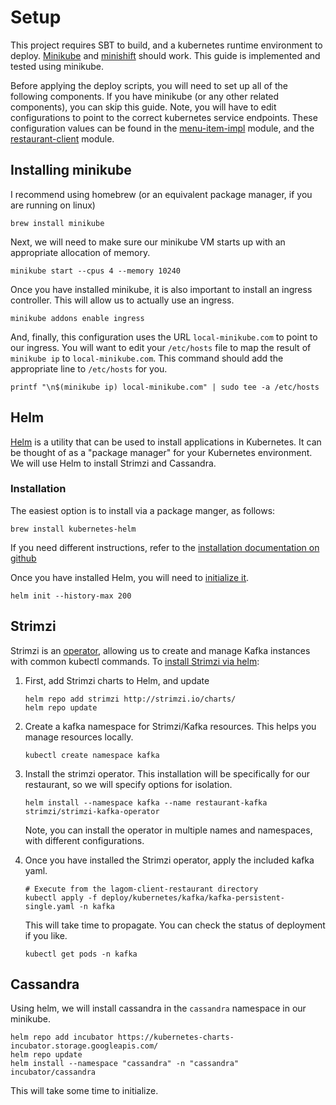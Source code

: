 # Setup
This project requires SBT to build, and a kubernetes runtime environment to deploy.  [Minikube](https://kubernetes.io/docs/setup/learning-environment/minikube/) and [minishift](https://www.okd.io/minishift/) should work.  This guide is implemented and tested using minikube.

Before applying the deploy scripts, you will need to set up all of the following components.  If you have minikube (or any other related components), you can skip this guide.  Note, you will have to edit configurations to point to the correct kubernetes service endpoints.  These configuration values can be found in the [menu-item-impl](menu-item-impl/deploy/kubernetes/menu-item-config.yaml) module, and the [restaurant-client](restaurant-client/deploy/kubernetes/restaurant-client-config.yaml) module.

## Installing minikube

I recommend using homebrew (or an equivalent package manager, if you are running on linux)

```shell script
brew install minikube
```

Next, we will need to make sure our minikube VM starts up with an appropriate allocation of memory.
```shell script
minikube start --cpus 4 --memory 10240
```

Once you have installed minikube, it is also important to install an ingress controller.  This will allow us to actually use an ingress.

```shell script
minikube addons enable ingress
```

And, finally, this configuration uses the URL `local-minikube.com` to point to our ingress.  You will want to edit your `/etc/hosts` file to map the result of `minikube ip` to `local-minikube.com`.  This command should add the appropriate line to `/etc/hosts` for you.
```shell script
printf "\n$(minikube ip) local-minikube.com" | sudo tee -a /etc/hosts
```
## Helm
[Helm](https://helm.sh/) is a utility that can be used to install applications in Kubernetes.  It can be thought of as a "package manager" for your Kubernetes environment.  We will use Helm to install Strimzi and Cassandra.

### Installation
The easiest option is to install via a package manger, as follows:

```shell script
brew install kubernetes-helm
```

If you need different instructions, refer to the [installation documentation on github](https://github.com/helm/helm#install)

Once you have installed Helm, you will need to [initialize it](https://helm.sh/docs/using_helm/#initialize-helm-and-install-tiller).
```shell script
helm init --history-max 200
```
## Strimzi
Strimzi is an [operator](https://kubernetes.io/docs/concepts/extend-kubernetes/operator/), allowing us to create and manage Kafka instances with common kubectl commands.  To [install Strimzi via helm](https://strimzi.io/docs/latest/#deploying-cluster-operator-helm-chart-str):

1. First, add Strimzi charts to Helm, and update
    ```shell script
    helm repo add strimzi http://strimzi.io/charts/
    helm repo update
    ```

2. Create a kafka namespace for Strimzi/Kafka resources.  This helps you manage resources locally.
    ```shell script
    kubectl create namespace kafka
    ```
3. Install the strimzi operator.  This installation will be specifically for our restaurant, so we will specify options for isolation.
    ```shell script
    helm install --namespace kafka --name restaurant-kafka strimzi/strimzi-kafka-operator
    ```
    Note, you can install the operator in multiple names and namespaces, with different configurations.

4. Once you have installed the Strimzi operator, apply the included kafka yaml.
    ```shell script
    # Execute from the lagom-client-restaurant directory
    kubectl apply -f deploy/kubernetes/kafka/kafka-persistent-single.yaml -n kafka
    ```
    This will take time to propagate.  You can check the status of deployment if you like.
    ```shell script
    kubectl get pods -n kafka
    ```
    
## Cassandra
Using helm, we will install cassandra in the `cassandra` namespace in our minikube.

```shell script
helm repo add incubator https://kubernetes-charts-incubator.storage.googleapis.com/
helm repo update
helm install --namespace "cassandra" -n "cassandra" incubator/cassandra
```

This will take some time to initialize.